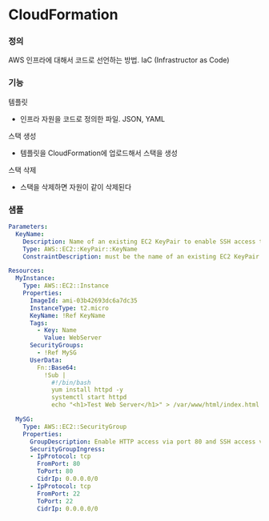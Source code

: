 # CloudFormation
### 정의
AWS 인프라에 대해서 코드로 선언하는 방법. IaC (Infrastructor as Code)

### 기능
템플릿
- 인프라 자원을 코드로 정의한 파일. JSON, YAML

스택 생성
- 템플릿을 CloudFormation에 업로드해서 스택을 생성

스택 삭제
- 스택을 삭제하면 자원이 같이 삭제된다

### 샘플

```yaml
Parameters:
  KeyName:
    Description: Name of an existing EC2 KeyPair to enable SSH access to the instances. Linked to AWS Parameter
    Type: AWS::EC2::KeyPair::KeyName
    ConstraintDescription: must be the name of an existing EC2 KeyPair.

Resources:
  MyInstance:
    Type: AWS::EC2::Instance
    Properties:
      ImageId: ami-03b42693dc6a7dc35
      InstanceType: t2.micro
      KeyName: !Ref KeyName
      Tags:
        - Key: Name
          Value: WebServer
      SecurityGroups:
        - !Ref MySG
      UserData:
        Fn::Base64:
          !Sub |
            #!/bin/bash
            yum install httpd -y
            systemctl start httpd
            echo "<h1>Test Web Server</h1>" > /var/www/html/index.html

  MySG:
    Type: AWS::EC2::SecurityGroup
    Properties:
      GroupDescription: Enable HTTP access via port 80 and SSH access via port 22
      SecurityGroupIngress:
      - IpProtocol: tcp
        FromPort: 80
        ToPort: 80
        CidrIp: 0.0.0.0/0
      - IpProtocol: tcp
        FromPort: 22
        ToPort: 22
        CidrIp: 0.0.0.0/0
```